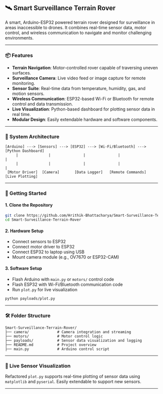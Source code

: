 ## 🛰️ Smart Surveillance Terrain Rover

A smart, Arduino-ESP32 powered terrain rover designed for surveillance in areas inaccessible to drones. It combines real-time sensor data, motor control, and wireless communication to navigate and monitor challenging environments.

---

### 📦 Features

- **Terrain Navigation**: Motor-controlled rover capable of traversing uneven surfaces.
- **Surveillance Camera**: Live video feed or image capture for remote monitoring.
- **Sensor Suite**: Real-time data from temperature, humidity, gas, and motion sensors.
- **Wireless Communication**: ESP32-based Wi-Fi or Bluetooth for remote control and data transmission.
- **Live Visualization**: Python-based dashboard for plotting sensor data in real time.
- **Modular Design**: Easily extendable hardware and software components.

---

### 🧠 System Architecture

```plaintext
[Arduino] ---> [Sensors] ---> [ESP32] ---> [Wi-Fi/Bluetooth] ---> [Python Dashboard]
     |              |               |               |                     |
     |              |               |               |                     |
 [Motor Driver]  [Camera]       [Data Logger]   [Remote Commands]   [Live Plotting]
```

---

### 🚀 Getting Started

#### 1. Clone the Repository

```bash
git clone https://github.com/Hrithik-Bhattacharya/Smart-Surveillance-Terrain-Rover.git
cd Smart-Surveillance-Terrain-Rover
```

#### 2. Hardware Setup

- Connect sensors to ESP32
- Connect motor driver to ESP32
- Connect ESP32 to laptop using USB
- Mount camera module (e.g., OV7670 or ESP32-CAM)

#### 3. Software Setup

- Flash Arduino with `main.py` or `motors/` control code
- Flash ESP32 with Wi-Fi/Bluetooth communication code
- Run `plot.py` for live visualization

```bash
python payloads/plot.py
```

---

### 🛠️ Folder Structure

```
Smart-Surveillance-Terrain-Rover/
├── camera/             # Camera integration and streaming
├── motors/             # Motor control logic
├── payloads/           # Sensor data visualization and logging
├── README.md           # Project overview
├── main.py             # Arduino control script
```

---

### 🧪 Live Sensor Visualization

Refactored `plot.py` supports real-time plotting of sensor data using `matplotlib` and `pyserial`. Easily extendable to support new sensors.

---

